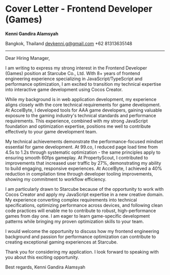 # Cover Letter - Frontend Developer (Games)
**Kenni Gandira Alamsyah**

Bangkok, Thailand
devkenni.g@gmail.com
+62 81313635148

---

Dear Hiring Manager,

I am writing to express my strong interest in the Frontend Developer (Games) position at Starcube Co., Ltd. With 8+ years of frontend engineering experience specializing in JavaScript/TypeScript and performance optimization, I am excited to transition my technical expertise into interactive game development using Cocos Creator.

While my background is in web application development, my experience aligns closely with the core technical requirements for game development. At AccelByte, I developed tools for AAA game developers, gaining valuable exposure to the gaming industry's technical standards and performance requirements. This experience, combined with my strong JavaScript foundation and optimization expertise, positions me well to contribute effectively to your game development team.

My technical achievements demonstrate the performance-focused mindset essential for game development. At 99.co, I reduced page load time from 4.5s to 1.2s through systematic optimization - the same principles apply to ensuring smooth 60fps gameplay. At PropertyScout, I contributed to improvements that increased user traffic by 27%, demonstrating my ability to build engaging, responsive experiences. At AccelByte, I achieved a 40% reduction in compilation time through developer tooling improvements, showing my commitment to workflow efficiency.

I am particularly drawn to Starcube because of the opportunity to work with Cocos Creator and apply my JavaScript expertise in a new creative domain. My experience converting complex requirements into technical specifications, optimizing performance across devices, and following clean code practices will enable me to contribute to robust, high-performance games from day one. I am eager to learn game-specific development patterns while bringing my proven optimization skills to your team.

I would welcome the opportunity to discuss how my frontend engineering background and passion for performance optimization can contribute to creating exceptional gaming experiences at Starcube.

Thank you for considering my application. I look forward to speaking with you about this exciting opportunity.

Best regards,
Kenni Gandira Alamsyah
